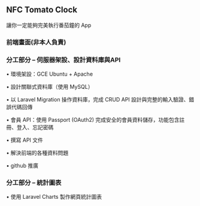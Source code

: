 ## NFC Tomato Clock 

讓你一定能夠完美執行番茄鐘的 App

### 前端畫面(非本人負責)



### 分工部分 – 伺服器架設、設計資料庫與API
•	環境架設：GCE Ubuntu + Apache

•	設計關聯式資料庫（使用 MySQL）

•	以 Laravel Migration 操作資料庫，完成 CRUD API 設計與完整的輸入驗證、錯誤代碼回傳

•	會員 API：使用 Passport (OAuth2) 完成安全的會員資料儲存，功能包含註冊、登入、忘記密碼

•	撰寫 API 文件

•	解決前端的各種資料問題

•	github 推廣

### 分工部分 – 統計圖表
•	使用 Laravel Charts 製作網頁統計圖表
